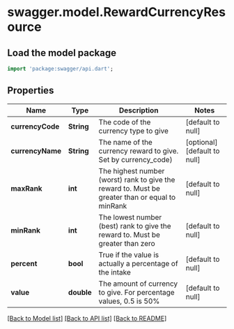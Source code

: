 # swagger.model.RewardCurrencyResource

## Load the model package
```dart
import 'package:swagger/api.dart';
```

## Properties
Name | Type | Description | Notes
------------ | ------------- | ------------- | -------------
**currencyCode** | **String** | The code of the currency type to give | [default to null]
**currencyName** | **String** | The name of the currency reward to give.  Set by currency_code) | [optional] [default to null]
**maxRank** | **int** | The highest number (worst) rank to give the reward to. Must be greater than or equal to minRank | [default to null]
**minRank** | **int** | The lowest number (best) rank to give the reward to. Must be greater than zero | [default to null]
**percent** | **bool** | True if the value is actually a percentage of the intake | [default to null]
**value** | **double** | The amount of currency to give. For percentage values, 0.5 is 50% | [default to null]

[[Back to Model list]](../README.md#documentation-for-models) [[Back to API list]](../README.md#documentation-for-api-endpoints) [[Back to README]](../README.md)


